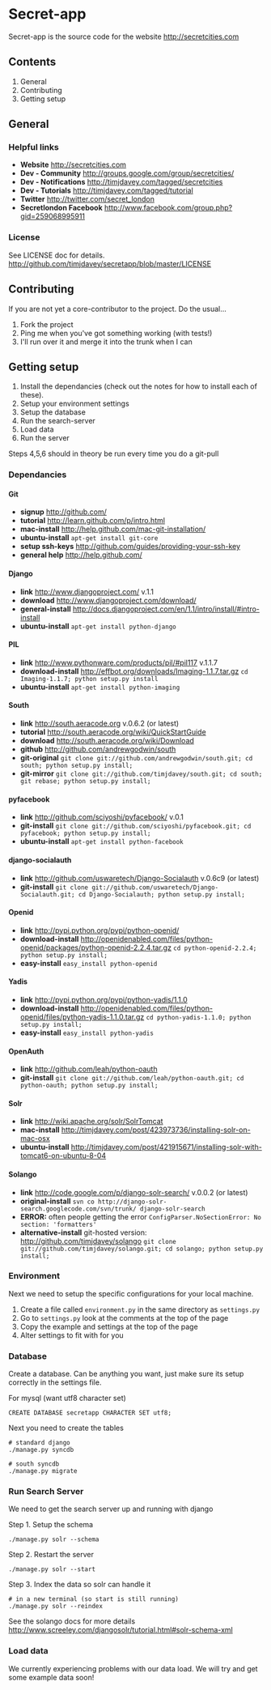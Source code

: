 # Secret-app
Secret-app is the source code for the website http://secretcities.com

## Contents
1. General
2. Contributing
3. Getting setup


## General

### Helpful links
* **Website** http://secretcities.com
* **Dev - Community** http://groups.google.com/group/secretcities/
* **Dev - Notifications** http://timjdavey.com/tagged/secretcities
* **Dev - Tutorials** http://timjdavey.com/tagged/tutorial
* **Twitter** http://twitter.com/secret_london
* **Secretlondon Facebook** http://www.facebook.com/group.php?gid=259068995911

### License
See LICENSE doc for details.
http://github.com/timjdavey/secretapp/blob/master/LICENSE



## Contributing
If you are not yet a core-contributor to the project. Do the usual...
1. Fork the project
2. Ping me when you've got something working (with tests!)
3. I'll run over it and merge it into the trunk when I can



## Getting setup
1. Install the dependancies (check out the notes for how to install each of these).
2. Setup your environment settings
3. Setup the database
4. Run the search-server
5. Load data
6. Run the server

Steps 4,5,6 should in theory be run every time you do a git-pull

### Dependancies
#### Git
* **signup** http://github.com/
* **tutorial** http://learn.github.com/p/intro.html
* **mac-install** http://help.github.com/mac-git-installation/
* **ubuntu-install** `apt-get install git-core`
* **setup ssh-keys** http://github.com/guides/providing-your-ssh-key
* **general help** http://help.github.com/

#### Django
* **link** http://www.djangoproject.com/ v.1.1
* **download** http://www.djangoproject.com/download/
* **general-install** http://docs.djangoproject.com/en/1.1/intro/install/#intro-install
* **ubuntu-install** `apt-get install python-django`

#### PIL
* **link** http://www.pythonware.com/products/pil/#pil117 v.1.1.7
* **download-install** http://effbot.org/downloads/Imaging-1.1.7.tar.gz `cd Imaging-1.1.7; python setup.py install`
* **ubuntu-install** `apt-get install python-imaging`

#### South
* **link** http://south.aeracode.org v.0.6.2 (or latest)
* **tutorial** http://south.aeracode.org/wiki/QuickStartGuide
* **download** http://south.aeracode.org/wiki/Download
* **github** http://github.com/andrewgodwin/south
* **git-original** `git clone git://github.com/andrewgodwin/south.git; cd south; python setup.py install;`
* **git-mirror** `git clone git://github.com/timjdavey/south.git; cd south; git rebase; python setup.py install;`

#### pyfacebook
* **link** http://github.com/sciyoshi/pyfacebook/ v.0.1
* **git-install** `git clone git://github.com/sciyoshi/pyfacebook.git; cd pyfacebook; python setup.py install;`
* **ubuntu-install** `apt-get install python-facebook`

#### django-socialauth
* **link** http://github.com/uswaretech/Django-Socialauth v.0.6c9 (or latest)
* **git-install** `git clone git://github.com/uswaretech/Django-Socialauth.git; cd Django-Socialauth; python setup.py install;`

#### Openid
* **link** http://pypi.python.org/pypi/python-openid/
* **download-install** http://openidenabled.com/files/python-openid/packages/python-openid-2.2.4.tar.gz `cd python-openid-2.2.4; python setup.py install;`
* **easy-install** `easy_install python-openid`

#### Yadis
* **link** http://pypi.python.org/pypi/python-yadis/1.1.0
* **download-install** http://openidenabled.com/files/python-openid/files/python-yadis-1.1.0.tar.gz `cd python-yadis-1.1.0; python setup.py install;`
* **easy-install** `easy_install python-yadis`

#### OpenAuth
* **link** http://github.com/leah/python-oauth
* **git-install** `git clone git://github.com/leah/python-oauth.git; cd python-oauth; python setup.py install;`

#### Solr
* **link** http://wiki.apache.org/solr/SolrTomcat
* **mac-install** http://timjdavey.com/post/423973736/installing-solr-on-mac-osx
* **ubuntu-install** http://timjdavey.com/post/421915671/installing-solr-with-tomcat6-on-ubuntu-8-04

#### Solango
* **link** http://code.google.com/p/django-solr-search/ v.0.0.2 (or latest)
* **original-install** `svn co http://django-solr-search.googlecode.com/svn/trunk/ django-solr-search`
* **ERROR:** often people getting the error `ConfigParser.NoSectionError: No section: 'formatters'`
* **alternative-install** git-hosted version: http://github.com/timjdavey/solango `git clone git://github.com/timjdavey/solango.git; cd solango; python setup.py install;`


### Environment
Next we need to setup the specific configurations for your local machine.

1. Create a file called `environment.py` in the same directory as `settings.py`
2. Go to `settings.py` look at the comments at the top of the page
3. Copy the example and settings at the top of the page
4. Alter settings to fit with for you


### Database
Create a database. Can be anything you want, just make sure its setup correctly in the settings file.

For mysql (want utf8 character set)

    CREATE DATABASE secretapp CHARACTER SET utf8;

Next you need to create the tables

    # standard django
    ./manage.py syncdb
    
    # south syncdb
    ./manage.py migrate


### Run Search Server
We need to get the search server up and running with django

Step 1. Setup the schema

    ./manage.py solr --schema

Step 2. Restart the server

    ./manage.py solr --start

Step 3. Index the data so solr can handle it

    # in a new terminal (so start is still running)
    ./manage.py solr --reindex

See the solango docs for more details http://www.screeley.com/djangosolr/tutorial.html#solr-schema-xml


### Load data
We currently experiencing problems with our data load. We will try and get some example data soon!





